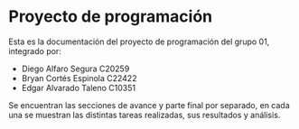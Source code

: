# Proyecto de programación

Esta es la documentación del proyecto de programación del grupo 01, integrado por:

- Diego Alfaro Segura C20259
- Bryan Cortés Espinola C22422
- Edgar Alvarado Taleno  C10351

Se encuentran las secciones de avance y parte final por separado, en cada una se muestran las distintas tareas realizadas, sus resultados y análisis.